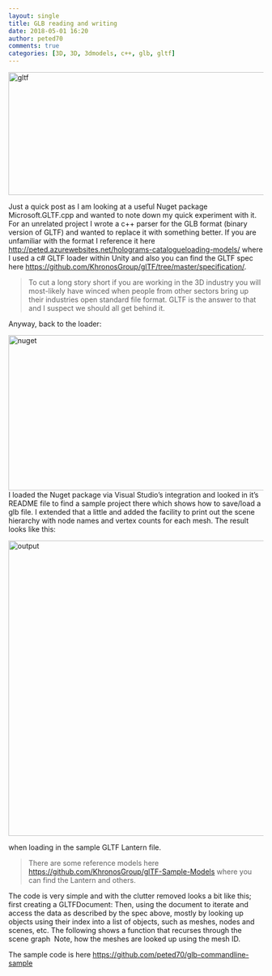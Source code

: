 ```yaml
---
layout: single
title: GLB reading and writing
date: 2018-05-01 16:20
author: peted70
comments: true
categories: [3D, 3D, 3dmodels, c++, glb, gltf]
---
```

<a href="http://peted.azurewebsites.net/wp-content/uploads/2018/05/gltf.png"><img style="display: inline; background-image: none;" title="gltf" src="http://peted.azurewebsites.net/wp-content/uploads/2018/05/gltf_thumb.png" alt="gltf" width="664" height="243" border="0" /></a>

Just a quick post as I am looking at a useful Nuget package Microsoft.GLTF.cpp and wanted to note down my quick experiment with it. For an unrelated project I wrote a c++ parser for the GLB format (binary version of GLTF) and wanted to replace it with something better. If you are unfamiliar with the format I reference it here <a title="http://peted.azurewebsites.net/holograms-catalogueloading-models/" href="http://peted.azurewebsites.net/holograms-catalogueloading-models/">http://peted.azurewebsites.net/holograms-catalogueloading-models/</a> where I used a c# GLTF loader within Unity and also you can find the GLTF spec here <a title="https://github.com/KhronosGroup/glTF/tree/master/specification/" href="https://github.com/KhronosGroup/glTF/tree/master/specification/">https://github.com/KhronosGroup/glTF/tree/master/specification/</a>.
<blockquote>To cut a long story short if you are working in the 3D industry you will most-likely have winced when people from other sectors bring up their industries open standard file format. GLTF is the answer to that and I suspect we should all get behind it.</blockquote>
Anyway, back to the loader:

<a href="http://peted.azurewebsites.net/wp-content/uploads/2018/05/nuget.png"><img style="display: inline; background-image: none;" title="nuget" src="http://peted.azurewebsites.net/wp-content/uploads/2018/05/nuget_thumb.png" alt="nuget" width="670" height="307" border="0" /></a> I loaded the Nuget package via Visual Studio’s integration and looked in it’s README file to find a sample project there which shows how to save/load a glb file. I extended that a little and added the facility to print out the scene hierarchy with node names and vertex counts for each mesh. The result looks like this:

<a href="http://peted.azurewebsites.net/wp-content/uploads/2018/05/output.png"><img style="display: inline; background-image: none;" title="output" src="http://peted.azurewebsites.net/wp-content/uploads/2018/05/output_thumb.png" alt="output" width="667" height="584" border="0" /></a>

when loading in the sample GLTF Lantern file.
<blockquote>There are some reference models here <a title="https://github.com/KhronosGroup/glTF-Sample-Models" href="https://github.com/KhronosGroup/glTF-Sample-Models">https://github.com/KhronosGroup/glTF-Sample-Models</a> where you can find the Lantern and others.</blockquote>
The code is very simple and with the clutter removed looks a bit like this; first creating a GLTFDocument:

<script src="https://gist.github.com/peted70/3c6da290e0b21c9e2557b107804c201e.js"></script>Then, using the document to iterate and access the data as described by the spec above, mostly by looking up objects using their index into a list of objects, such as meshes, nodes and scenes, etc. The following shows a function that recurses through the scene graph  Note, how the meshes are looked up using the mesh ID.

The sample code is here <a title="https://github.com/peted70/glb-commandline-sample" href="https://github.com/peted70/glb-commandline-sample">https://github.com/peted70/glb-commandline-sample</a>

<script src="https://gist.github.com/peted70/c1f75eaef31e0542361af0685ae98c7f.js"></script>

